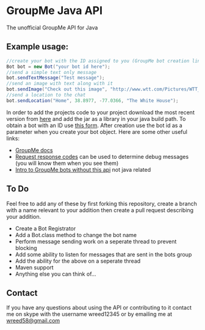 GroupMe Java API
==
The unofficial GroupMe API for Java


Example usage:
--
```java
//create your bot with the ID assigned to you (GroupMe bot creation link below)
Bot bot = new Bot("your bot id here");
//send a simple text only message
bot.sendTextMessage("Test message");
//send an image with text along with it
bot.sendImage("Check out this image", "http://www.wtt.com/Pictures/WTT_logo_color_Jan2010.gif");
//send a location to the chat
bot.sendLocation("Home", 38.8977, -77.0366, "The White House");
```
In order to add the projects code to your project download the most recent version from [here](https://github.com/wreed12345/GroupMe-Java-API/tree/master/builds) and add the jar as a library in your java build path. To obtain a bot with an ID use [this form](https://dev.groupme.com/bots/new). After creation use the bot id as a parameter when you create your bot object.
Here are some other useful links:
- [GroupMe docs](https://dev.groupme.com/docs/v3)
- [Request response codes](http://www.w3.org/Protocols/rfc2616/rfc2616-sec10.html) can be used to determine debug messages (you will know them when you see them)
- [Intro to GroupMe bots without this api](https://dev.groupme.com/tutorials/bots) not java related


To Do
--
Feel free to add any of these by first forking this repository, create a branch with a name relevant to your addition then create a pull request describing your addition.
- Create a Bot Registrator
- Add a Bot.class method to change the bot name
- Perform message sending work on a seperate thread to prevent blocking
- Add some ability to listen for messages that are sent in the bots group
- Add the ability for the above on a seperate thread
- Maven support
- Anything else you can think of...

Contact
--
If you have any questions about using the API or contributing to it contact me on skype with the username wreed12345 or by emailing me at wreed58@gmail.com
